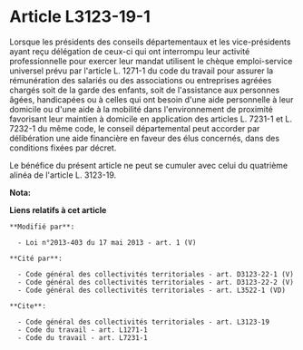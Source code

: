 # Article L3123-19-1

Lorsque les présidents des conseils départementaux et les vice-présidents ayant reçu délégation de ceux-ci qui ont interrompu
leur activité professionnelle pour exercer leur mandat utilisent le chèque emploi-service universel prévu par l'article L.
1271-1 du code du travail pour assurer la rémunération des salariés ou des associations ou entreprises agréées chargés soit
de la garde des enfants, soit de l'assistance aux personnes âgées, handicapées ou à celles qui ont besoin d'une aide
personnelle à leur domicile ou d'une aide à la mobilité dans l'environnement de proximité favorisant leur maintien à domicile
en application des articles L. 7231-1 et L. 7232-1 du même code, le conseil départemental  peut accorder par délibération une
aide financière en faveur des élus concernés, dans des conditions fixées par décret. 

Le bénéfice du présent article ne peut se cumuler avec celui du quatrième alinéa de l'article L. 3123-19.

**Nota:**



**Liens relatifs à cet article**

	**Modifié par**:

	  - Loi n°2013-403 du 17 mai 2013 - art. 1 (V)

	**Cité par**:

	  - Code général des collectivités territoriales - art. D3123-22-1 (V)
	  - Code général des collectivités territoriales - art. D3123-22-2 (V)
	  - Code général des collectivités territoriales - art. L3522-1 (VD)

	**Cite**:

	  - Code général des collectivités territoriales - art. L3123-19
	  - Code du travail - art. L1271-1
	  - Code du travail - art. L7231-1
